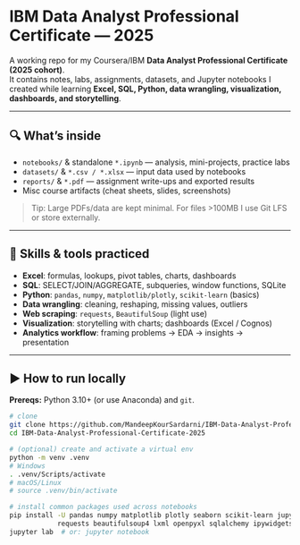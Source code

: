 # IBM Data Analyst Professional Certificate — 2025

A working repo for my Coursera/IBM **Data Analyst Professional Certificate (2025 cohort)**.  
It contains notes, labs, assignments, datasets, and Jupyter notebooks I created while learning **Excel, SQL, Python, data wrangling, visualization, dashboards, and storytelling**.

---

## 🔍 What’s inside
- `notebooks/` & standalone `*.ipynb` — analysis, mini-projects, practice labs  
- `datasets/` & `*.csv / *.xlsx` — input data used by notebooks  
- `reports/` & `*.pdf` — assignment write-ups and exported results  
- Misc course artifacts (cheat sheets, slides, screenshots)

> Tip: Large PDFs/data are kept minimal. For files >100MB I use Git LFS or store externally.

---

## 🧠 Skills & tools practiced
- **Excel**: formulas, lookups, pivot tables, charts, dashboards  
- **SQL**: SELECT/JOIN/AGGREGATE, subqueries, window functions, SQLite  
- **Python**: `pandas`, `numpy`, `matplotlib/plotly`, `scikit-learn` (basics)  
- **Data wrangling**: cleaning, reshaping, missing values, outliers  
- **Web scraping**: `requests`, `BeautifulSoup` (light use)  
- **Visualization**: storytelling with charts; dashboards (Excel / Cognos)  
- **Analytics workflow**: framing problems → EDA → insights → presentation

---

## ▶️ How to run locally
**Prereqs:** Python 3.10+ (or use Anaconda) and `git`.

```bash
# clone
git clone https://github.com/MandeepKourSardarni/IBM-Data-Analyst-Professional-Certificate-2025.git
cd IBM-Data-Analyst-Professional-Certificate-2025

# (optional) create and activate a virtual env
python -m venv .venv
# Windows
. .venv/Scripts/activate
# macOS/Linux
# source .venv/bin/activate

# install common packages used across notebooks
pip install -U pandas numpy matplotlib plotly seaborn scikit-learn jupyterlab \
            requests beautifulsoup4 lxml openpyxl sqlalchemy ipywidgets
jupyter lab  # or: jupyter notebook
